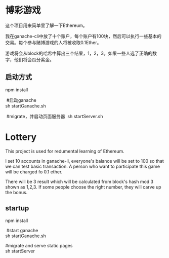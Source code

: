 # 博彩游戏

这个项目用来简单里了解一下Ethereum。

我在ganache-cli中放了十个账户，每个账户有100块，然后可以执行一些基本的交易。每个参与赌博游戏的人将被收取0.1Ether。

游戏将会从block的哈希中算出三个结果，1，2，3。如果一些人选了正确的数字，他们将会瓜分奖金。

## 启动方式

  npm install
  
  #启动ganache    
  sh startGanache.sh    
  
  #migrate，并启动页面服务器
  sh startServer.sh
  

# Lottery

This project is used for redumental learning of Ethereum.

I set 10 accounts in ganache-li, everyone's balance will be set to 100 so that we can test basic transaction. A person who want to participate this game will be charged fo 0.1 ether. 

There will be 3 result which will be calculated from block's hash mod 3 shown as 1,2,3. If some people choose the right number, they will carve up the bonus.

## startup

  npm install
  
  #start ganache    
  sh startGanache.sh    
  
  #migrate and serve static pages   
  sh startServer
